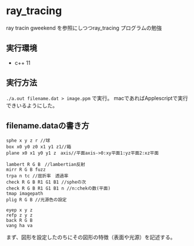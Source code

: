 # ray_tracing
ray tracin gweekend を参照にしつつray_tracing プログラムの勉強

## 実行環境
- c++ 11

## 実行方法
``./a.out filename.dat > image.ppm``
で実行。
macであればApplescriptで実行できいるようにした。

## filename.dataの書き方
```
sphe x y z r //球
box x0 y0 z0 x1 y1 z1//箱
plane x0 x1 y0 y1 z　axis//平面axis->0:xy平面1:yz平面2:xz平面

lambert R G B　//lambertian反射
mirr R G B fuzz
trpa n tc //屈折率　透過率
check R G B R1 G1 B1 //spheの次
check R G B R1 G1 B1 n //n:chekの数(平面)
tmap imagepath
plig R G B //光源色の設定

eyep x y z
refp z y z
back R G B
vang ha va
```
まず、図形を設定したのちにその図形の特徴（表面や光源）を記述する。
